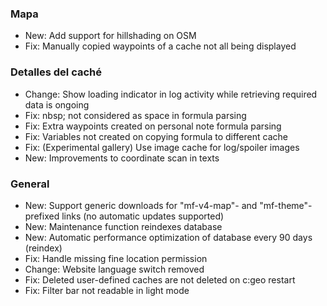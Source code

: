 
### Mapa
- New: Add support for hillshading on OSM
- Fix: Manually copied waypoints of a cache not all being displayed

### Detalles del caché
- Change: Show loading indicator in log activity while retrieving required data is ongoing
- Fix: nbsp; not considered as space in formula parsing
- Fix: Extra waypoints created on personal note formula parsing
- Fix: Variables not created on copying formula to different cache
- Fix: (Experimental gallery) Use image cache for log/spoiler images
- New: Improvements to coordinate scan in texts

### General
- New: Support generic downloads for "mf-v4-map"- and "mf-theme"-prefixed links (no automatic updates supported)
- New: Maintenance function reindexes database
- New: Automatic performance optimization of database every 90 days (reindex)
- Fix: Handle missing fine location permission
- Change: Website language switch removed
- Fix: Deleted user-defined caches are not deleted on c:geo restart
- Fix: Filter bar not readable in light mode
